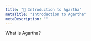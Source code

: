 ```yaml
---
title: "🌠 Introduction to Agartha"
metaTitle: "Introduction to Agartha"
metaDescription: ""
---
```


What is Agartha?